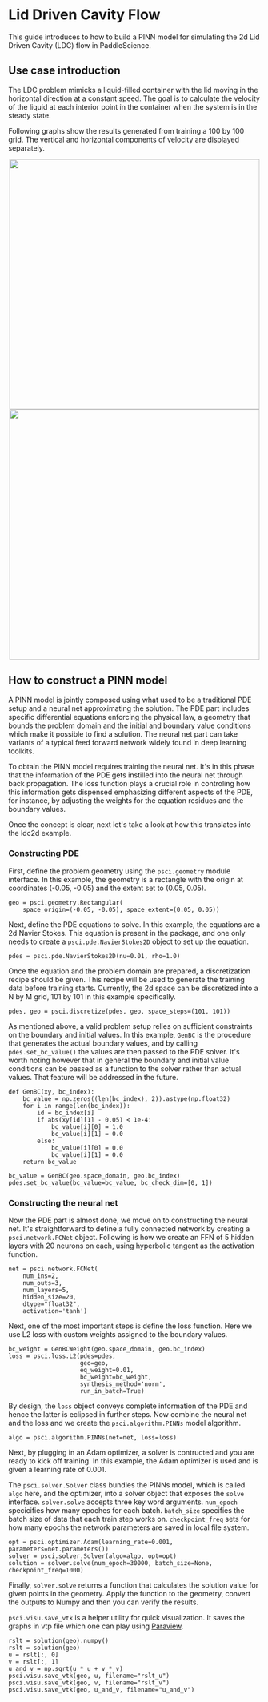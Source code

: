 [//]: <> (title: LDC use case tutorial, author: Tongxin Bai @baitongxin at baidu.com)


# Lid Driven Cavity Flow

This guide introduces to how to build a PINN model for simulating the 2d Lid Driven Cavity (LDC) flow in PaddleScience.


## Use case introduction

The LDC problem mimicks a liquid-filled container with the lid moving in the horizontal direction at a constant speed. The goal is to calculate the velocity of the liquid at each interior point in the container when the system is in the steady state.


Following graphs show the results generated from training a 100 by 100 grid. The vertical and horizontal components of velocity are displayed separately.


<div align="center">
<img src="../../docs/source/img/ldc2d_u_100x100.png" width = "500" align=center />
<img src="../../docs/source/img/ldc2d_v_100x100.png" width = "500" align=center />
</div>


## How to construct a PINN model

A PINN model is jointly composed using what used to be a traditional PDE setup and a neural net approximating the solution. The PDE part includes specific differential equations enforcing the physical law, a geometry that bounds the problem domain and the initial and boundary value conditions which make it possible to find a solution. The neural net part can take variants of a typical feed forward network widely found in deep learning toolkits.

To obtain the PINN model requires training the neural net. It's in this phase that the information of the PDE gets instilled into the neural net through back propagation. The loss function plays a crucial role in controling how this information gets dispensed emphasizing different aspects of the PDE, for instance, by adjusting the weights for the equation residues and the boundary values.

Once the concept is clear, next let's take a look at how this translates into the ldc2d example.



### Constructing PDE

First, define the problem geometry using the `psci.geometry` module interface. In this example,
the geometry is a rectangle with the origin at coordinates (-0.05, -0.05) and the extent set
to (0.05, 0.05).

```
geo = psci.geometry.Rectangular(
    space_origin=(-0.05, -0.05), space_extent=(0.05, 0.05))
```

Next, define the PDE equations to solve. In this example, the equations are a 2d
Navier Stokes. This equation is present in the package, and one only needs to
create a `psci.pde.NavierStokes2D` object to set up the equation.

```
pdes = psci.pde.NavierStokes2D(nu=0.01, rho=1.0)
```

Once the equation and the problem domain are prepared, a discretization
recipe should be given. This recipe will be used to generate the training data
before training starts. Currently, the 2d space can be discretized into a N by M
grid, 101 by 101 in this example specifically.

```
pdes, geo = psci.discretize(pdes, geo, space_steps=(101, 101))
```

As mentioned above, a valid problem setup relies on sufficient constraints on
the boundary and initial values. In this example, `GenBC` is the procedure that
generates the actual boundary values, and by calling `pdes.set_bc_value()` the
values are then passed to the PDE solver.
It's worth noting however that in general the boundary and initial value
conditions can be passed as a function to the solver rather than actual values.
That feature will be addressed in the future.

```
def GenBC(xy, bc_index):
    bc_value = np.zeros((len(bc_index), 2)).astype(np.float32)
    for i in range(len(bc_index)):
        id = bc_index[i]
        if abs(xy[id][1] - 0.05) < 1e-4:
            bc_value[i][0] = 1.0
            bc_value[i][1] = 0.0
        else:
            bc_value[i][0] = 0.0
            bc_value[i][1] = 0.0
    return bc_value

bc_value = GenBC(geo.space_domain, geo.bc_index)
pdes.set_bc_value(bc_value=bc_value, bc_check_dim=[0, 1])
```

### Constructing the neural net

Now the PDE part is almost done, we move on to constructing the neural net.
It's straightforward to define a fully connected network by creating a `psci.network.FCNet` object.
Following is how we create an FFN of 5 hidden layers with 20 neurons on each, using hyperbolic
tangent as the activation function.

```
net = psci.network.FCNet(
    num_ins=2,
    num_outs=3,
    num_layers=5,
    hidden_size=20,
    dtype="float32",
    activation='tanh')
```

Next, one of the most important steps is define the loss function. Here we use L2
loss with custom weights assigned to the boundary values.

```
bc_weight = GenBCWeight(geo.space_domain, geo.bc_index)
loss = psci.loss.L2(pdes=pdes,
                    geo=geo,
                    eq_weight=0.01,
                    bc_weight=bc_weight,
                    synthesis_method='norm',
                    run_in_batch=True)
```

By design, the `loss` object conveys complete information of the PDE and hence the
latter is eclipsed in further steps. Now combine the neural net and the loss and we
create the `psci.algorithm.PINNs` model algorithm.

```
algo = psci.algorithm.PINNs(net=net, loss=loss)
```

Next, by plugging in an Adam optimizer, a solver is contructed and you are ready
to kick off training. In this example, the Adam optimizer is used and is given
a learning rate of 0.001. 

The `psci.solver.Solver` class bundles the PINNs model, which is called `algo` here,
and the optimizer, into a solver object that exposes the `solve` interface.
`solver.solve` accepts three key word arguments. `num_epoch` specicifies how many
epoches for each batch. `batch_size` specifies the batch size of data that each train
step works on. `checkpoint_freq` sets for how many epochs the network parameters are
saved in local file system.


```
opt = psci.optimizer.Adam(learning_rate=0.001, parameters=net.parameters())
solver = psci.solver.Solver(algo=algo, opt=opt)
solution = solver.solve(num_epoch=30000, batch_size=None, checkpoint_freq=1000)
```

Finally, `solver.solve` returns a function that calculates the solution value
for given points in the geometry. Apply the function to the geometry, convert the
outputs to Numpy and then you can verify the results. 

`psci.visu.save_vtk` is a helper utility for quick visualization. It saves
the graphs in vtp file which one can play using [Paraview](https://www.paraview.org/).

```
rslt = solution(geo).numpy()
rslt = solution(geo)
u = rslt[:, 0]
v = rslt[:, 1]
u_and_v = np.sqrt(u * u + v * v)
psci.visu.save_vtk(geo, u, filename="rslt_u")
psci.visu.save_vtk(geo, v, filename="rslt_v")
psci.visu.save_vtk(geo, u_and_v, filename="u_and_v")
```
